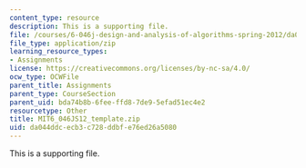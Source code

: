 ```yaml
---
content_type: resource
description: This is a supporting file.
file: /courses/6-046j-design-and-analysis-of-algorithms-spring-2012/da044ddcecb3c728ddbfe76ed26a5080_MIT6_046JS12_template.zip
file_type: application/zip
learning_resource_types:
- Assignments
license: https://creativecommons.org/licenses/by-nc-sa/4.0/
ocw_type: OCWFile
parent_title: Assignments
parent_type: CourseSection
parent_uid: bda74b8b-6fee-ffd8-7de9-5efad51ec4e2
resourcetype: Other
title: MIT6_046JS12_template.zip
uid: da044ddc-ecb3-c728-ddbf-e76ed26a5080
---
```

This is a supporting file.